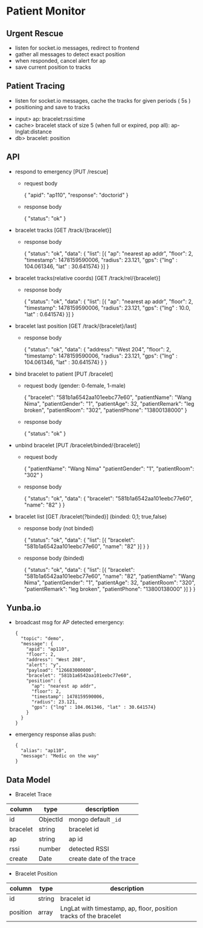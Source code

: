 # Patient Monitor

## Urgent Rescue

- listen for socket.io messages, redirect to frontend
- gather all messages to detect exact position
- when responded, cancel alert for ap
- save current position to tracks


## Patient Tracing

- listen for socket.io messages, cache the tracks for given periods ( 5s )
- positioning and save to tracks

> 
  - input> ap: bracelet:rssi:time
  - cache> bracelet stack of size 5 (when full or expired, pop all): ap-lnglat:distance
  - db> bracelet: position


## API

- respond to emergency [PUT /rescue]

  - request body
  
      {
        "apid": "ap110",
        "response": "doctorid"
      }

  - response body
  
      {
        "status": "ok"
      }

- bracelet tracks [GET /track/{bracelet}]

  - response body

      {
        "status": "ok",
        "data": {
          "list": [{
            "ap": "nearest ap addr",
            "floor": 2,
            "timestamp": 1478159590006,
            "radius": 23.121,
            "gps": {"lng" : 104.061346, "lat" : 30.641574}
          }]
      }

- bracelet tracks(relative coords) [GET /track/rel/{bracelet}]

  - response body

      {
        "status": "ok",
        "data": {
          "list": [{
            "ap": "nearest ap addr",
            "floor": 2,
            "timestamp": 1478159590006,
            "radius": 23.121,
            "gps": {"lng" : 10.0, "lat" : 0.641574}
          }]
      }



- bracelet last position [GET /track/{bracelet}/last]

  - response body

      {
        "status": "ok",
        "data": {
          "address": "West 204",
          "floor": 2,
          "timestamp": 1478159590006,
          "radius": 23.121,
          "gps": {"lng" : 104.061346, "lat" : 30.641574}
        }
      }

- bind bracelet to patient [PUT /bracelet]

  - request body (gender: 0-female, 1-male)

      {
        "bracelet": "581b1a6542aa101eebc77e60",
        "patientName": "Wang Nima",
        "patientGender": "1",
        "patientAge": 32,
        "patientRemark": "leg broken",
        "patientRoom": "302",
        "patientPhone": "13800138000"
      }

  - response body

      {
        "status": "ok"
      }

- unbind bracelet [PUT /bracelet/binded/{bracelet}]

  - request body

      {
        "patientName": "Wang Nima"
        "patientGender": "1",
        "patientRoom": "302"
      }

  - response body

      {
        "status": "ok",
        "data": {
          "bracelet": "581b1a6542aa101eebc77e60",
          "name": "82"
        }
      }

- bracelet list [GET /bracelet{?binded}] (binded: 0,1; true,false)

  - response body (not binded)

     {
       "status": "ok",
       "data": {
        "list": [{
          "bracelet": "581b1a6542aa101eebc77e60",
          "name": "82"
        }]
       }
     }


  - response body (binded)

     {
       "status": "ok",
       "data": {
        "list": [{
          "bracelet": "581b1a6542aa101eebc77e60",
          "name": "82",
          "patientName": "Wang Nima",
          "patientGender": "1",
          "patientAge": 32,
          "patientRoom": "320",
          "patientRemark": "leg broken",
          "patientPhone": "13800138000"
        }]
       }
     }


## Yunba.io
      
- broadcast msg for AP detected emergency:

      {
        "topic": "demo",
        "message": {
          "apid": "ap110",
          "floor": 2,
          "address": "West 208",
          "alert": "y",
          "payload": "126683000000",
          "bracelet": "581b1a6542aa101eebc77e60",
          "position": {
            "ap": "nearest ap addr",
            "floor": 2,
            "timestamp": 1478159590006,
            "radius": 23.121,
            "gps": {"lng" : 104.061346, "lat" : 30.641574}
          }
        }
      }

- emergency response alias push:

      {
        "alias": "ap110",
        "message": "Medic on the way"
      }


## Data Model

- Bracelet Trace

column | type | description
-------|------|------------
id | ObjectId | mongo default `_id`
bracelet | string | bracelet id
ap | string | ap id
rssi | number | detected RSSI
create | Date | create date of the trace


- Bracelet Position

column | type | description
-------|------|------------
id | string | bracelet id
position | array | LngLat with timestamp, ap, floor, position tracks of the bracelet

